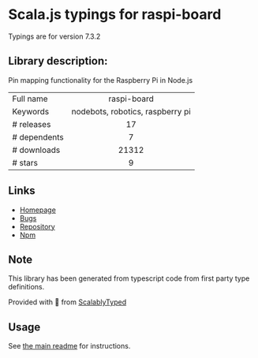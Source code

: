 
# Scala.js typings for raspi-board

Typings are for version 7.3.2

## Library description:
Pin mapping functionality for the Raspberry Pi in Node.js

|                    |                 |
| ------------------ | :-------------: |
| Full name          | raspi-board |
| Keywords           | nodebots, robotics, raspberry pi |
| # releases         | 17 |
| # dependents       | 7 |
| # downloads        | 21312 |
| # stars            | 9 |

## Links
- [Homepage](https://github.com/nebrius/raspi-board)
- [Bugs](https://github.com/nebrius/raspi-board/issues)
- [Repository](https://github.com/nebrius/raspi-board)
- [Npm](https://www.npmjs.com/package/raspi-board)
    


## Note
This library has been generated from typescript code from first party type definitions.

Provided with :purple_heart: from [ScalablyTyped](https://github.com/oyvindberg/ScalablyTyped)

## Usage
See [the main readme](../../readme.md) for instructions.


